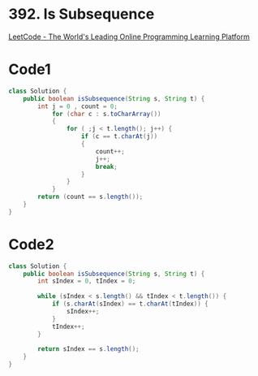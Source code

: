 # 392. Is Subsequence

[LeetCode - The World's Leading Online Programming Learning Platform](https://leetcode.com/problems/is-subsequence/)

# Code1
```Java
class Solution {
    public boolean isSubsequence(String s, String t) {
        int j = 0 , count = 0;
            for (char c : s.toCharArray())
            {
                for ( ;j < t.length(); j++) {
                    if (c == t.charAt(j))
                    {
                        count++;
                        j++;
                        break;
                    }
                }
            }
        return (count == s.length());
    }
}
```

# Code2
```Java
class Solution {
    public boolean isSubsequence(String s, String t) {
        int sIndex = 0, tIndex = 0;
        
        while (sIndex < s.length() && tIndex < t.length()) {
            if (s.charAt(sIndex) == t.charAt(tIndex)) {
                sIndex++;
            }
            tIndex++;
        }
        
        return sIndex == s.length();
    }
}
```
